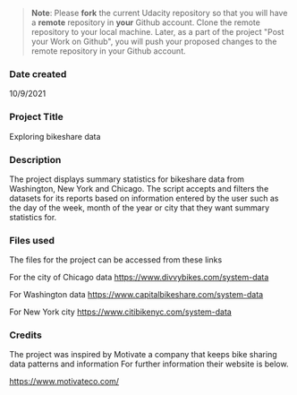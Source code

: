 >**Note**: Please **fork** the current Udacity repository so that you will have a **remote** repository in **your** Github account. Clone the remote repository to your local machine. Later, as a part of the project "Post your Work on Github", you will push your proposed changes to the remote repository in your Github account.

### Date created
10/9/2021

### Project Title
Exploring bikeshare data

### Description
The project displays summary statistics for bikeshare data from Washington, New York and Chicago.
The script accepts and filters the datasets for its reports based on information entered by the user
such as the day of the week, month of the year or city that they want summary statistics for.

### Files used
The files for the project can be accessed from these links

For the city of Chicago data https://www.divvybikes.com/system-data

For Washington data https://www.capitalbikeshare.com/system-data

For New York city https://www.citibikenyc.com/system-data

### Credits
The project was inspired by Motivate a company that keeps bike sharing data patterns and information
For further information their website is below.

https://www.motivateco.com/
